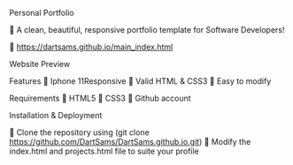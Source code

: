 Personal Portfolio

	A clean, beautiful, responsive portfolio template for Software Developers!

	https://dartsams.github.io/main_index.html

Website Preview
 

Features
	Iphone 11Responsive
	Valid HTML & CSS3
	Easy to modify

Requirements
	HTML5
	CSS3
	Github account

Installation & Deployment

	Clone the repository using (git clone https://github.com/DartSams/DartSams.github.io.git)
	Modify the index.html and projects.html file to suite your profile 


